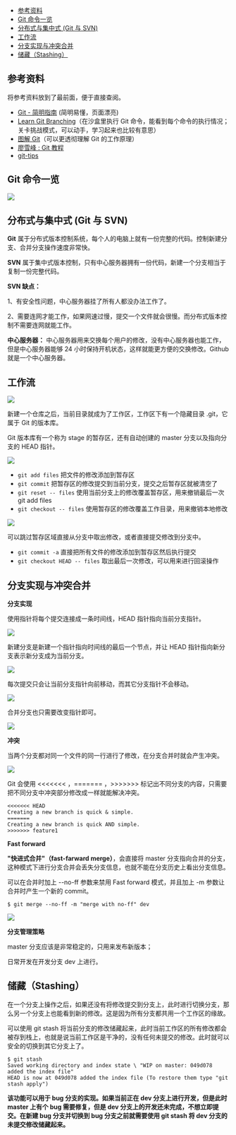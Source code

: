 <!-- TOC -->

- [参考资料](#参考资料)
- [Git 命令一览](#git-命令一览)
- [分布式与集中式 (Git 与 SVN)](#分布式与集中式-git-与-svn)
- [工作流](#工作流)
- [分支实现与冲突合并](#分支实现与冲突合并)
- [储藏（Stashing）](#储藏stashing)

<!-- /TOC -->

## 参考资料
将参考资料放到了最前面，便于直接查阅。

- [Git - 简明指南](http://rogerdudler.github.io/git-guide/index.zh.html) (简明易懂，页面漂亮)
- [Learn Git Branching](https://learngitbranching.js.org/)（在沙盒里执行 Git 命令，能看到每个命令的执行情况； 关卡挑战模式，可以动手，学习起来也比较有意思）
- [图解 Git](http://marklodato.github.io/visual-git-guide/index-zh-cn.html)（可以更透彻理解 Git 的工作原理）
- [廖雪峰 : Git 教程](https://www.liaoxuefeng.com/wiki/0013739516305929606dd18361248578c67b8067c8c017b000)
- [git-tips](https://github.com/git-tips/tips)

## Git 命令一览

![](../../pic/2018-12-18-21-45-12.png)

## 分布式与集中式 (Git 与 SVN)

**Git** 属于分布式版本控制系统，每个人的电脑上就有一份完整的代码。控制新建分支、合并分支操作速度非常快。

**SVN** 属于集中式版本控制，只有中心服务器拥有一份代码，新建一个分支相当于复制一份完整代码。

**SVN 缺点：**

1、有安全性问题，中心服务器挂了所有人都没办法工作了。

2、需要连网才能工作，如果网速过慢，提交一个文件就会很慢。而分布式版本控制不需要连网就能工作。

**中心服务器：**
中心服务器用来交换每个用户的修改，没有中心服务器也能工作，但是中心服务器能够 24 小时保持开机状态，这样就能更方便的交换修改。Github 就是一个中心服务器。

## 工作流

![](../../pic/2018-12-18-11-04-11.png)

新建一个仓库之后，当前目录就成为了工作区，工作区下有一个隐藏目录 .git，它属于 Git 的版本库。

Git 版本库有一个称为 stage 的暂存区，还有自动创建的 master 分支以及指向分支的 HEAD 指针。

![](../../pic/2018-12-18-11-07-54.png)

- `git add files` 把文件的修改添加到暂存区
- `git commit` 把暂存区的修改提交到当前分支，提交之后暂存区就被清空了
- `git reset -- files` 使用当前分支上的修改覆盖暂存区，用来撤销最后一次 git add files
- `git checkout -- files` 使用暂存区的修改覆盖工作目录，用来撤销本地修改

![](../../pic/2018-12-18-11-09-32.png)

可以跳过暂存区域直接从分支中取出修改，或者直接提交修改到分支中。

- `git commit -a` 直接把所有文件的修改添加到暂存区然后执行提交
- `git checkout HEAD -- files` 取出最后一次修改，可以用来进行回滚操作

## 分支实现与冲突合并

**分支实现**

使用指针将每个提交连接成一条时间线，HEAD 指针指向当前分支指针。

![](../../pic/2018-12-18-11-11-07.png)

新建分支是新建一个指针指向时间线的最后一个节点，并让 HEAD 指针指向新分支表示新分支成为当前分支。

![](../../pic/2018-12-18-11-11-53.png)

每次提交只会让当前分支指针向前移动，而其它分支指针不会移动。

![](../../pic/2018-12-18-11-12-15.png)

合并分支也只需要改变指针即可。

![](../../pic/2018-12-18-11-12-55.png)

**冲突**

当两个分支都对同一个文件的同一行进行了修改，在分支合并时就会产生冲突。

![](../../pic/2018-12-18-11-14-39.png)

Git 会使用 <<<<<<< ，======= ，>>>>>>> 标记出不同分支的内容，只需要把不同分支中冲突部分修改成一样就能解决冲突。

```
<<<<<<< HEAD
Creating a new branch is quick & simple.
=======
Creating a new branch is quick AND simple.
>>>>>>> feature1
```

**Fast forward**

**"快进式合并"（fast-farward merge）**，会直接将 master 分支指向合并的分支，这种模式下进行分支合并会丢失分支信息，也就不能在分支历史上看出分支信息。

可以在合并时加上 --no-ff 参数来禁用 Fast forward 模式，并且加上 -m 参数让合并时产生一个新的 commit。

```
$ git merge --no-ff -m "merge with no-ff" dev
```

![](../../pic/2018-12-18-11-18-37.png)

**分支管理策略**

master 分支应该是非常稳定的，只用来发布新版本；

日常开发在开发分支 dev 上进行。

## 储藏（Stashing）

在一个分支上操作之后，如果还没有将修改提交到分支上，此时进行切换分支，那么另一个分支上也能看到新的修改。这是因为所有分支都共用一个工作区的缘故。

可以使用 git stash 将当前分支的修改储藏起来，此时当前工作区的所有修改都会被存到栈上，也就是说当前工作区是干净的，没有任何未提交的修改。此时就可以安全的切换到其它分支上了。

```
$ git stash
Saved working directory and index state \ "WIP on master: 049d078 added the index file"
HEAD is now at 049d078 added the index file (To restore them type "git stash apply")
```

**该功能可以用于 bug 分支的实现。如果当前正在 dev 分支上进行开发，但是此时 master 上有个 bug 需要修复，但是 dev 分支上的开发还未完成，不想立即提交。在新建 bug 分支并切换到 bug 分支之前就需要使用 git stash 将 dev 分支的未提交修改储藏起来。**




